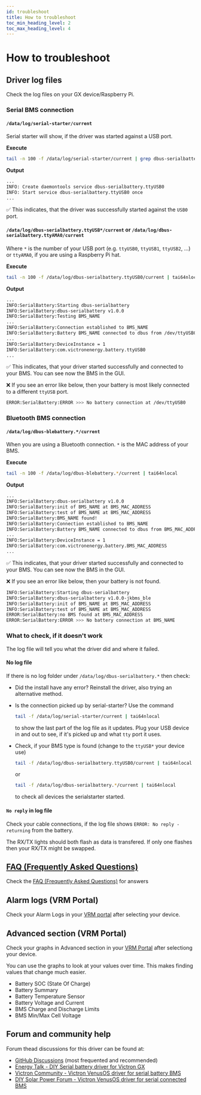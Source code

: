 ```yaml
---
id: troubleshoot
title: How to troubleshoot
toc_min_heading_level: 2
toc_max_heading_level: 4
---
```


# How to troubleshoot

## Driver log files

Check the log files on your GX device/Raspberry Pi.


### Serial BMS connection

#### `/data/log/serial-starter/current`

Serial starter will show, if the driver was started against a USB port.

**Execute**
```bash
tail -n 100 -f /data/log/serial-starter/current | grep dbus-serialbattery | tai64nlocal
```

**Output**
```bash
...
INFO: Create daemontools service dbus-serialbattery.ttyUSB0
INFO: Start service dbus-serialbattery.ttyUSB0 once
...
```

✅ This indicates, that the driver was successfully started against the `USB0` port.

#### `/data/log/dbus-serialbattery.ttyUSB*/current` or `/data/log/dbus-serialbattery.ttyAMA0/current`
Where `*` is the number of your USB port (e.g. `ttyUSB0`, `ttyUSB1`, `ttyUSB2`, ...) or `ttyAMA0`, if you are using a Raspberry Pi hat.

**Execute**
```bash
tail -n 100 -f /data/log/dbus-serialbattery.ttyUSB0/current | tai64nlocal
```

**Output**
```bash
...
INFO:SerialBattery:Starting dbus-serialbattery
INFO:SerialBattery:dbus-serialbattery v1.0.0
INFO:SerialBattery:Testing BMS_NAME
...
INFO:SerialBattery:Connection established to BMS_NAME
INFO:SerialBattery:Battery BMS_NAME connected to dbus from /dev/ttyUSB0
...
INFO:SerialBattery:DeviceInstance = 1
INFO:SerialBattery:com.victronenergy.battery.ttyUSB0
...
```
✅ This indicates, that your driver started successfully and connected to your BMS. You can see now the BMS in the GUI.

❌ If you see an error like below, then your battery is most likely connected to a different `ttyUSB` port.

```bash
ERROR:SerialBattery:ERROR >>> No battery connection at /dev/ttyUSB0
```


### Bluetooth BMS connection

#### `/data/log/dbus-blebattery.*/current`
When you are using a Bluetooth connection. `*` is the MAC address of your BMS.

**Execute**
```bash
tail -n 100 -f /data/log/dbus-blebattery.*/current | tai64nlocal
```

**Output**
```bash
...
INFO:SerialBattery:dbus-serialbattery v1.0.0
INFO:SerialBattery:init of BMS_NAME at BMS_MAC_ADDRESS
INFO:SerialBattery:test of BMS_NAME at BMS_MAC_ADDRESS
INFO:SerialBattery:BMS_NAME found!
INFO:SerialBattery:Connection established to BMS_NAME
INFO:SerialBattery:Battery BMS_NAME connected to dbus from BMS_MAC_ADDRESS
...
INFO:SerialBattery:DeviceInstance = 1
INFO:SerialBattery:com.victronenergy.battery.BMS_MAC_ADDRESS
...
```
✅ This indicates, that your driver started successfully and connected to your BMS. You can see now the BMS in the GUI.

❌ If you see an error like below, then your battery is not found.

```bash
INFO:SerialBattery:Starting dbus-serialbattery
INFO:SerialBattery:dbus-serialbattery v1.0.0-jkbms_ble
INFO:SerialBattery:init of BMS_NAME at BMS_MAC_ADDRESS
INFO:SerialBattery:test of BMS_NAME at BMS_MAC_ADDRESS
ERROR:SerialBattery:no BMS found at BMS_MAC_ADDRESS
ERROR:SerialBattery:ERROR >>> No battery connection at BMS_NAME
```


### What to check, if it doesn't work

The log file will tell you what the driver did and where it failed.


#### No log file
If there is no log folder under `/data/log/dbus-serialbattery.*` then check:

   * Did the install have any error? Reinstall the driver, also trying an alternative method.

   * Is the connection picked up by serial-starter? Use the command

     ```bash
     tail -f /data/log/serial-starter/current | tai64nlocal
     ```

     to show the last part of the log file as it updates. Plug your USB device in and out to see, if it's picked up and what `tty` port it uses.

   * Check, if your BMS type is found (change to the `ttyUSB*` your device use)

     ```bash
     tail -f /data/log/dbus-serialbattery.ttyUSB0/current | tai64nlocal
     ```

     or

     ```bash
     tail -f /data/log/dbus-serialbattery.*/current | tai64nlocal
     ```

     to check all devices the serialstarter started.

#### `No reply` in log file

Check your cable connections, if the log file shows `ERROR: No reply - returning` from the battery.

The RX/TX lights should both flash as data is transfered. If only one flashes then your RX/TX might be swapped.

## [FAQ (Frequently Asked Questions)](https://github.com/Louisvdw/dbus-serialbattery/wiki/FAQ)

Check the [FAQ (Frequently Asked Questions)](https://github.com/Louisvdw/dbus-serialbattery/wiki/FAQ) for answers

## Alarm logs (VRM Portal)

Check your Alarm Logs in your [VRM portal](https://vrm.victronenergy.com/installation-overview) after selecting your device.

## Advanced section (VRM Portal)

Check your graphs in Advanced section in your [VRM Portal](https://vrm.victronenergy.com/installation-overview) after selectiong your device.

You can use the graphs to look at your values over time. This makes finding values that change much easier.

* Battery SOC (State Of Charge)
* Battery Summary
* Battery Temperature Sensor
* Battery Voltage and Current
* BMS Charge and Discharge Limits
* BMS Min/Max Cell Voltage


## Forum and community help

Forum thead discussions for this driver can be found at:

* [GitHub Discussions](https://github.com/Louisvdw/dbus-serialbattery/discussions) (most frequented and recommended)
* [Energy Talk - DIY Serial battery driver for Victron GX](https://energytalk.co.za/t/diy-serial-battery-driver-for-victron-gx/80)
* [Victron Community - Victron VenusOS driver for serial battery BMS](https://community.victronenergy.com/questions/76159/victron-venusos-driver-for-serial-connected-bms-av.html)
* [DIY Solar Power Forum - Victron VenusOS driver for serial connected BMS](https://diysolarforum.com/threads/victron-venusos-driver-for-serial-connected-bms-available-ltt-power-jbd-battery-overkill-solar-smart-bms.17847/)
